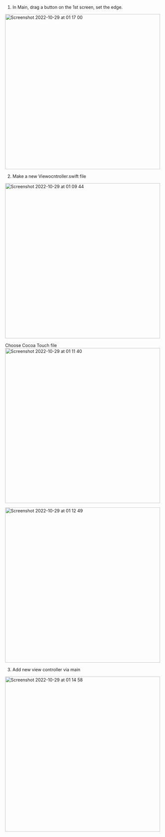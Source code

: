 1. In Main, drag a button on the 1st screen, set the edge.  
<img width="500" alt="Screenshot 2022-10-29 at 01 17 00" src="https://user-images.githubusercontent.com/91618091/198752948-7e3abfef-f4a7-445a-b89a-732c0a40002a.png">

2. Make a new Viewocntroller.swift file  
  
<img width="500" alt="Screenshot 2022-10-29 at 01 09 44" src="https://user-images.githubusercontent.com/91618091/198752573-d3910765-b331-4299-8564-5bd478c76eb6.png">
  
  Choose Cocoa Touch file  
  <img width="500" alt="Screenshot 2022-10-29 at 01 11 40" src="https://user-images.githubusercontent.com/91618091/198752662-cb7186e5-5aa2-4416-917f-56a5a53d6ce4.png">  
    
  <img width="500" alt="Screenshot 2022-10-29 at 01 12 49" src="https://user-images.githubusercontent.com/91618091/198752721-eeec382b-bce1-446c-b348-d1b05a474271.png">

  
3. Add new view controller via main
<img width="500" alt="Screenshot 2022-10-29 at 01 14 58" src="https://user-images.githubusercontent.com/91618091/198752858-9bd70a9d-b5fe-40bf-969c-84e63d263e56.png">
